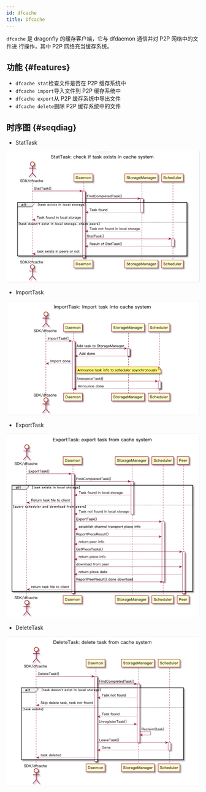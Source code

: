 ```yaml
---
id: dfcache
title: Dfcache
---
```


`dfcache` 是 dragonfly 的缓存客户端，它与 dfdaemon 通信并对 P2P 网络中的文件进
行操作，其中 P2P 网络充当缓存系统。

## 功能 {#features}

- `dfcache stat`检查文件是否在 P2P 缓存系统中
- `dfcache import`导入文件到 P2P 缓存系统中
- `dfcache export`从 P2P 缓存系统中导出文件
- `dfcache delete`删除 P2P 缓存系统中的文件

## 时序图 {#seqdiag}

- StatTask

![dfcache-stat](../../resource/concepts/dfcache-stat.jpg)

- ImportTask

![dfcache-import](../../resource/concepts/dfcache-import.jpg)

- ExportTask

![dfcache-export](../../resource/concepts/dfcache-export.jpg)

- DeleteTask

![dfcache-delete](../../resource/concepts/dfcache-delete.jpg)
